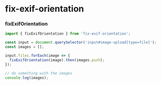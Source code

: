 # fix-exif-orientation

### fixExifOrientation

```js
import { fixExifOrientation } from 'fix-exif-orientation';

const input = document.querySelector('input#image-upload[type=file]'); // file input
const images = [];

input.files.forEach(image => {
  fixExifOrientation(image).then(images.push);
});

// do something with the images
console.log(images);


```
